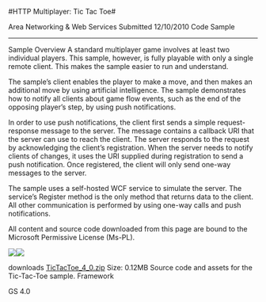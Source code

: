 #HTTP Multiplayer: Tic Tac Toe#

Area
Networking & Web Services
Submitted
12/10/2010
Code Sample

---

Sample Overview
A standard multiplayer game involves at least two individual players. This sample, however, is fully playable with only a single remote client. This makes the sample easier to run and understand.

The sample’s client enables the player to make a move, and then makes an additional move by using artificial intelligence. The sample demonstrates how to notify all clients about game flow events, such as the end of the opposing player’s step, by using push notifications.

In order to use push notifications, the client first sends a simple request-response message to the server. The message contains a callback URI that the server can use to reach the client. The server responds to the request by acknowledging the client’s registration. When the server needs to notify clients of changes, it uses the URI supplied during registration to send a push notification. Once registered, the client will only send one-way messages to the server.

The sample uses a self-hosted WCF service to simulate the server. The service’s Register method is the only method that returns data to the client. All other communication is performed by using one-way calls and push notifications.


All content and source code downloaded from this page are bound to the Microsoft Permissive License (Ms-PL).

 ![](https://github.com/DDReaper/XNAGameStudio/blob/master/Images/tictactoe1.png)![](https://github.com/DDReaper/XNAGameStudio/blob/master/Images/tictactoe2.png)
 	 

 
downloads
[TicTacToe_4_0.zip](https://github.com/DDReaper/XNAGameStudio/blob/master/Samples/TicTacToe_4_0.zip?raw=true)
Size: 0.12MB
Source code and assets for the Tic-Tac-Toe sample.
Framework

GS 4.0